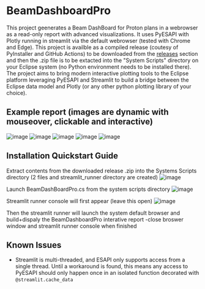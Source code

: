 # BeamDashboardPro
This project geenerates a Beam DashBoard for Proton plans in a webrowser as a read-only report with advanced visualizations.  It uses PyESAPI with Plotly running in streamlit via the default webrowser (tested with Chrome and Edge).  This project is availble as a compiled release (coutesy of PyInstaller and GitHub Actions) to be downloaded from the [releases](/releases) section and then the .zip file is to be extacted into the "System Scripts" directory on your Eclipse system (no Python environment needs to be installed there).  The project aims to bring modern interactive plotting tools to the Eclipse platform leveraging PyESAPI and Streamlit to build a bridge between the Eclipse data model and Plotly (or any other python plotting library of your choice).

## Example report (images are dynamic with mouseover, clickable and interactive)

![image](https://github.com/user-attachments/assets/ef94e4c5-962c-40e1-a295-f6d791c1ae5d)
![image](https://github.com/user-attachments/assets/54151595-b8e0-49d9-aa97-29a72b3aa27c)
![image](https://github.com/user-attachments/assets/2948bd46-c8cf-4ac0-9784-b65bf21c997a)
![image](https://github.com/user-attachments/assets/6cc78475-0c5a-49b9-ae83-36396ac12001)
![image](https://github.com/user-attachments/assets/46236c04-6bd4-45e8-9337-b70b76ec9973)

## Installation Quickstart Guide 
Extract contents from the downloaded release .zip into the Systems Scripts directory (2 files and streamlit_runner directory are created)
![image](https://github.com/user-attachments/assets/6980ee6e-1225-4975-b753-017f57e0de3c)

Launch BeamDashBoardPro.cs from the system scripts directory
![image](https://github.com/user-attachments/assets/2a34de6f-a24f-4524-bbba-10c47e68e18e)

Streamlit runner console will first appear (leave this open)
![image](https://github.com/user-attachments/assets/0372c2c5-6fa6-46ef-848d-64005946bc6a)

Then the streamlit runner will launch the system default browser and build+dispaly the BeamDashboardPro interative report
-close broswer window and streamlit runner console when finished

## Known Issues
* Streamlit is multi-threaded, and ESAPI only supports access from a single thread. Until a workaround is found, this means any access to PyESAPI should only happen once in an isolated function decorated with `@streamlit.cache_data`
